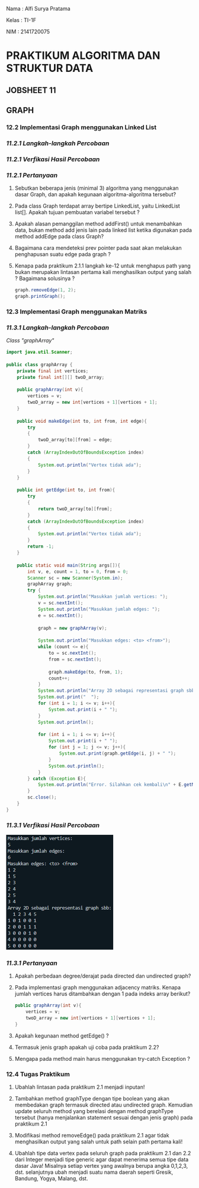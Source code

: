 Nama    : Alfi Surya Pratama

Kelas   : TI-1F

NIM     : 2141720075

# **PRAKTIKUM ALGORITMA DAN STRUKTUR DATA**
## **JOBSHEET 11**
## **GRAPH**

### **12.2  Implementasi Graph menggunakan Linked List**

### *11.2.1 Langkah-langkah Percobaan*

### *11.2.1 Verfikasi Hasil Percobaan*

### *11.2.1 Pertanyaan*

1. Sebutkan beberapa jenis (minimal 3) algoritma yang menggunakan dasar Graph, dan apakah kegunaan algoritma-algoritma tersebut?

2. Pada class Graph terdapat array bertipe LinkedList, yaitu LinkedList list[]. Apakah tujuan pembuatan variabel tersebut ?

3. Apakah alasan pemanggilan method addFirst() untuk menambahkan data, bukan method add jenis lain pada linked list ketika digunakan pada method addEdge pada class Graph?

4. Bagaimana cara mendeteksi prev pointer pada saat akan melakukan penghapusan suatu edge pada graph ?

5. Kenapa pada praktikum 2.1.1 langkah ke-12 untuk menghapus path yang bukan merupakan lintasan pertama kali menghasilkan output yang salah ? Bagaimana solusinya ?

    ~~~java
    graph.removeEdge(1, 2);
    graph.printGraph();
    ~~~

### **12.3  Implementasi Graph menggunakan Matriks**

### *11.3.1 Langkah-langkah Percobaan*

*Class "graphArray"*

~~~java
import java.util.Scanner;

public class graphArray {
    private final int vertices;
    private final int[][] twoD_array;

    public graphArray(int v){
        vertices = v;
        twoD_array = new int[vertices + 1][vertices + 1];
    }

    public void makeEdge(int to, int from, int edge){
        try
        {
            twoD_array[to][from] = edge;
        }
        catch (ArrayIndexOutOfBoundsException index)
        {
            System.out.println("Vertex tidak ada");
        }
    }

    public int getEdge(int to, int from){
        try
        {
            return twoD_array[to][from];
        }
        catch (ArrayIndexOutOfBoundsException index)
        {
            System.out.println("Vertex tidak ada");
        }
        return -1;
    }

    public static void main(String args[]){
        int v, e, count = 1, to = 0, from = 0;
        Scanner sc = new Scanner(System.in);
        graphArray graph;
        try {
            System.out.println("Masukkan jumlah vertices: ");
            v = sc.nextInt();
            System.out.println("Masukkan jumlah edges: ");
            e = sc.nextInt();

            graph = new graphArray(v);

            System.out.println("Masukkan edges: <to> <from>");
            while (count <= e){
                to = sc.nextInt();
                from = sc.nextInt();

                graph.makeEdge(to, from, 1);
                count++;
            }
            System.out.println("Array 2D sebagai representasi graph sbb: ");
            System.out.print("  ");
            for (int i = 1; i <= v; i++){
                System.out.print(i + " ");
            }
            System.out.println();

            for (int i = 1; i <= v; i++){
                System.out.print(i + " ");
                for (int j = 1; j <= v; j++){
                    System.out.print(graph.getEdge(i, j) + " ");
                }
                System.out.println();
            }
        } catch (Exception E){
            System.out.println("Error. Silahkan cek kembali\n" + E.getMessage());
        }
        sc.close();
    }
}
~~~

### *11.3.1 Verfikasi Hasil Percobaan*

<img src = "pra2.png">

### *11.3.1 Pertanyaan*

1. Apakah perbedaan degree/derajat pada directed dan undirected graph?

2. Pada implementasi graph menggunakan adjacency matriks. Kenapa jumlah vertices harus ditambahkan dengan 1 pada indeks array berikut?

    ~~~java
    public graphArray(int v){
        vertices = v;
        twoD_array = new int[vertices + 1][vertices + 1];
    }
    ~~~

3. Apakah kegunaan method getEdge() ?

4. Termasuk jenis graph apakah uji coba pada praktikum 2.2?

5. Mengapa pada method main harus menggunakan try-catch Exception ?

### **12.4  Tugas Praktikum**

1. Ubahlah lintasan pada praktikum 2.1 menjadi inputan!

2. Tambahkan method graphType dengan tipe boolean yang akan membedakan graph termasuk directed atau undirected graph. Kemudian update seluruh method yang berelasi dengan method graphType tersebut (hanya menjalankan statement sesuai dengan jenis graph) pada praktikum 2.1

3. Modifikasi method removeEdge() pada praktikum 2.1 agar tidak menghasilkan output yang salah untuk path selain path pertama kali!

4. Ubahlah tipe data vertex pada seluruh graph pada praktikum 2.1 dan 2.2 dari Integer menjadi tipe generic agar dapat menerima semua tipe data dasar Java! Misalnya setiap vertex yang awalnya berupa angka 0,1,2,3, dst. selanjutnya ubah menjadi suatu nama daerah seperti Gresik, Bandung, Yogya, Malang, dst.